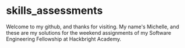 # skills_assessments

Welcome to my github, and thanks for visiting. My name's Michelle, and these are my solutions for the weekend assignments of my Software Engineering Fellowship at Hackbright Academy.